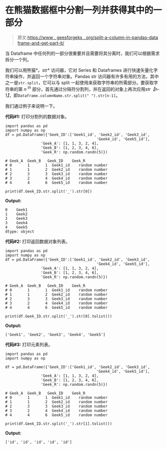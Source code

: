 # 在熊猫数据框中分割一列并获得其中的一部分

> 原文:[https://www . geesforgeks . org/split-a-column-in-pandas-data frame-and-get-part-it/](https://www.geeksforgeeks.org/split-a-column-in-pandas-dataframe-and-get-part-of-it/)

当 Dataframe 中任何列的一部分很重要并且需要将其分离时，我们可以根据需求拆分一个列。

我们可以用熊猫*。str* 访问器，它对 Series 和 Dataframes 进行快速矢量化字符串操作，并返回一个字符串对象。Pandas str 访问器有许多有用的方法，其中之一是`str.split`，它可以与 split 一起使用来获取字符串的所需部分。要获取字符串的第 *n <sup>th</sup>* 部分，首先通过分隔符分割列，并在返回的对象上再次应用*str【n-1】*，即`Dataframe.columnName.str.split(" ").str[n-1]`。

我们通过例子来说明一下。

**代码#1:** 打印分割列的数据对象。

```
import pandas as pd
import numpy as np
df = pd.DataFrame({'Geek_ID':['Geek1_id', 'Geek2_id', 'Geek3_id', 
                                         'Geek4_id', 'Geek5_id'],
                'Geek_A': [1, 1, 3, 2, 4],
                'Geek_B': [1, 2, 3, 4, 6],
                'Geek_R': np.random.randn(5)})

# Geek_A  Geek_B   Geek_ID    Geek_R
# 0       1       1  Geek1_id    random number
# 1       1       2  Geek2_id    random number
# 2       3       3  Geek3_id    random number
# 3       2       4  Geek4_id    random number
# 4       4       6  Geek5_id    random number

print(df.Geek_ID.str.split('_').str[0])
```

**Output:**

```
0    Geek1
1    Geek2
2    Geek3
3    Geek4
4    Geek5
dtype: object

```

**代码#2:** 打印返回数据对象列表。

```
import pandas as pd
import numpy as np
df = pd.DataFrame({'Geek_ID':['Geek1_id', 'Geek2_id', 'Geek3_id',
                                         'Geek4_id', 'Geek5_id'],
                'Geek_A': [1, 1, 3, 2, 4],
                'Geek_B': [1, 2, 3, 4, 6],
                'Geek_R': np.random.randn(5)})

# Geek_A  Geek_B   Geek_ID    Geek_R
# 0       1       1  Geek1_id    random number
# 1       1       2  Geek2_id    random number
# 2       3       3  Geek3_id    random number
# 3       2       4  Geek4_id    random number
# 4       4       6  Geek5_id    random number

print(df.Geek_ID.str.split('_').str[0].tolist())
```

**Output:**

```
['Geek1', 'Geek2', 'Geek3', 'Geek4', 'Geek5']

```

**代码#3:** 打印元素列表。

```
import pandas as pd
import numpy as np

df = pd.DataFrame({'Geek_ID':['Geek1_id', 'Geek2_id', 'Geek3_id',
                                         'Geek4_id', 'Geek5_id'],
                'Geek_A': [1, 1, 3, 2, 4],
                'Geek_B': [1, 2, 3, 4, 6],
                'Geek_R': np.random.randn(5)})

# Geek_A  Geek_B   Geek_ID    Geek_R
# 0       1       1  Geek1_id    random number
# 1       1       2  Geek2_id    random number
# 2       3       3  Geek3_id    random number
# 3       2       4  Geek4_id    random number
# 4       4       6  Geek5_id    random number

print(df.Geek_ID.str.split('_').str[1].tolist())
```

**Output:**

```
['id', 'id', 'id', 'id', 'id']

```